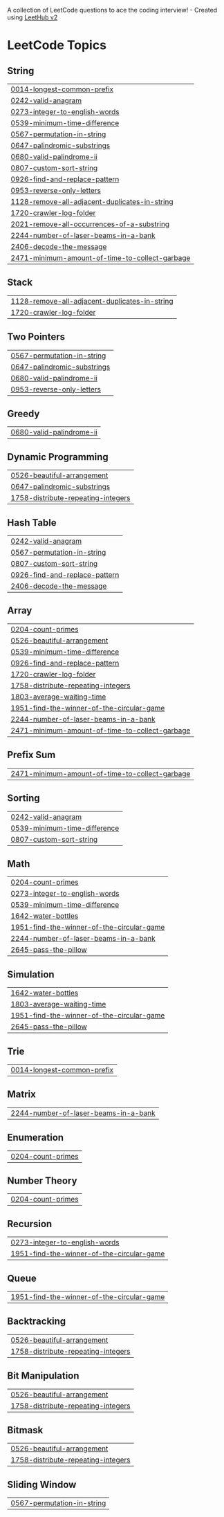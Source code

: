 A collection of LeetCode questions to ace the coding interview! - Created using [LeetHub v2](https://github.com/arunbhardwaj/LeetHub-2.0)
<!---LeetCode Topics Start-->
# LeetCode Topics
## String
|  |
| ------- |
| [0014-longest-common-prefix](https://github.com/Aditya-Sharma-5/LEETCODE/tree/master/0014-longest-common-prefix) |
| [0242-valid-anagram](https://github.com/Aditya-Sharma-5/LEETCODE/tree/master/0242-valid-anagram) |
| [0273-integer-to-english-words](https://github.com/Aditya-Sharma-5/LEETCODE/tree/master/0273-integer-to-english-words) |
| [0539-minimum-time-difference](https://github.com/Aditya-Sharma-5/LEETCODE/tree/master/0539-minimum-time-difference) |
| [0567-permutation-in-string](https://github.com/Aditya-Sharma-5/LEETCODE/tree/master/0567-permutation-in-string) |
| [0647-palindromic-substrings](https://github.com/Aditya-Sharma-5/LEETCODE/tree/master/0647-palindromic-substrings) |
| [0680-valid-palindrome-ii](https://github.com/Aditya-Sharma-5/LEETCODE/tree/master/0680-valid-palindrome-ii) |
| [0807-custom-sort-string](https://github.com/Aditya-Sharma-5/LEETCODE/tree/master/0807-custom-sort-string) |
| [0926-find-and-replace-pattern](https://github.com/Aditya-Sharma-5/LEETCODE/tree/master/0926-find-and-replace-pattern) |
| [0953-reverse-only-letters](https://github.com/Aditya-Sharma-5/LEETCODE/tree/master/0953-reverse-only-letters) |
| [1128-remove-all-adjacent-duplicates-in-string](https://github.com/Aditya-Sharma-5/LEETCODE/tree/master/1128-remove-all-adjacent-duplicates-in-string) |
| [1720-crawler-log-folder](https://github.com/Aditya-Sharma-5/LEETCODE/tree/master/1720-crawler-log-folder) |
| [2021-remove-all-occurrences-of-a-substring](https://github.com/Aditya-Sharma-5/LEETCODE/tree/master/2021-remove-all-occurrences-of-a-substring) |
| [2244-number-of-laser-beams-in-a-bank](https://github.com/Aditya-Sharma-5/LEETCODE/tree/master/2244-number-of-laser-beams-in-a-bank) |
| [2406-decode-the-message](https://github.com/Aditya-Sharma-5/LEETCODE/tree/master/2406-decode-the-message) |
| [2471-minimum-amount-of-time-to-collect-garbage](https://github.com/Aditya-Sharma-5/LEETCODE/tree/master/2471-minimum-amount-of-time-to-collect-garbage) |
## Stack
|  |
| ------- |
| [1128-remove-all-adjacent-duplicates-in-string](https://github.com/Aditya-Sharma-5/LEETCODE/tree/master/1128-remove-all-adjacent-duplicates-in-string) |
| [1720-crawler-log-folder](https://github.com/Aditya-Sharma-5/LEETCODE/tree/master/1720-crawler-log-folder) |
## Two Pointers
|  |
| ------- |
| [0567-permutation-in-string](https://github.com/Aditya-Sharma-5/LEETCODE/tree/master/0567-permutation-in-string) |
| [0647-palindromic-substrings](https://github.com/Aditya-Sharma-5/LEETCODE/tree/master/0647-palindromic-substrings) |
| [0680-valid-palindrome-ii](https://github.com/Aditya-Sharma-5/LEETCODE/tree/master/0680-valid-palindrome-ii) |
| [0953-reverse-only-letters](https://github.com/Aditya-Sharma-5/LEETCODE/tree/master/0953-reverse-only-letters) |
## Greedy
|  |
| ------- |
| [0680-valid-palindrome-ii](https://github.com/Aditya-Sharma-5/LEETCODE/tree/master/0680-valid-palindrome-ii) |
## Dynamic Programming
|  |
| ------- |
| [0526-beautiful-arrangement](https://github.com/Aditya-Sharma-5/LEETCODE/tree/master/0526-beautiful-arrangement) |
| [0647-palindromic-substrings](https://github.com/Aditya-Sharma-5/LEETCODE/tree/master/0647-palindromic-substrings) |
| [1758-distribute-repeating-integers](https://github.com/Aditya-Sharma-5/LEETCODE/tree/master/1758-distribute-repeating-integers) |
## Hash Table
|  |
| ------- |
| [0242-valid-anagram](https://github.com/Aditya-Sharma-5/LEETCODE/tree/master/0242-valid-anagram) |
| [0567-permutation-in-string](https://github.com/Aditya-Sharma-5/LEETCODE/tree/master/0567-permutation-in-string) |
| [0807-custom-sort-string](https://github.com/Aditya-Sharma-5/LEETCODE/tree/master/0807-custom-sort-string) |
| [0926-find-and-replace-pattern](https://github.com/Aditya-Sharma-5/LEETCODE/tree/master/0926-find-and-replace-pattern) |
| [2406-decode-the-message](https://github.com/Aditya-Sharma-5/LEETCODE/tree/master/2406-decode-the-message) |
## Array
|  |
| ------- |
| [0204-count-primes](https://github.com/Aditya-Sharma-5/LEETCODE/tree/master/0204-count-primes) |
| [0526-beautiful-arrangement](https://github.com/Aditya-Sharma-5/LEETCODE/tree/master/0526-beautiful-arrangement) |
| [0539-minimum-time-difference](https://github.com/Aditya-Sharma-5/LEETCODE/tree/master/0539-minimum-time-difference) |
| [0926-find-and-replace-pattern](https://github.com/Aditya-Sharma-5/LEETCODE/tree/master/0926-find-and-replace-pattern) |
| [1720-crawler-log-folder](https://github.com/Aditya-Sharma-5/LEETCODE/tree/master/1720-crawler-log-folder) |
| [1758-distribute-repeating-integers](https://github.com/Aditya-Sharma-5/LEETCODE/tree/master/1758-distribute-repeating-integers) |
| [1803-average-waiting-time](https://github.com/Aditya-Sharma-5/LEETCODE/tree/master/1803-average-waiting-time) |
| [1951-find-the-winner-of-the-circular-game](https://github.com/Aditya-Sharma-5/LEETCODE/tree/master/1951-find-the-winner-of-the-circular-game) |
| [2244-number-of-laser-beams-in-a-bank](https://github.com/Aditya-Sharma-5/LEETCODE/tree/master/2244-number-of-laser-beams-in-a-bank) |
| [2471-minimum-amount-of-time-to-collect-garbage](https://github.com/Aditya-Sharma-5/LEETCODE/tree/master/2471-minimum-amount-of-time-to-collect-garbage) |
## Prefix Sum
|  |
| ------- |
| [2471-minimum-amount-of-time-to-collect-garbage](https://github.com/Aditya-Sharma-5/LEETCODE/tree/master/2471-minimum-amount-of-time-to-collect-garbage) |
## Sorting
|  |
| ------- |
| [0242-valid-anagram](https://github.com/Aditya-Sharma-5/LEETCODE/tree/master/0242-valid-anagram) |
| [0539-minimum-time-difference](https://github.com/Aditya-Sharma-5/LEETCODE/tree/master/0539-minimum-time-difference) |
| [0807-custom-sort-string](https://github.com/Aditya-Sharma-5/LEETCODE/tree/master/0807-custom-sort-string) |
## Math
|  |
| ------- |
| [0204-count-primes](https://github.com/Aditya-Sharma-5/LEETCODE/tree/master/0204-count-primes) |
| [0273-integer-to-english-words](https://github.com/Aditya-Sharma-5/LEETCODE/tree/master/0273-integer-to-english-words) |
| [0539-minimum-time-difference](https://github.com/Aditya-Sharma-5/LEETCODE/tree/master/0539-minimum-time-difference) |
| [1642-water-bottles](https://github.com/Aditya-Sharma-5/LEETCODE/tree/master/1642-water-bottles) |
| [1951-find-the-winner-of-the-circular-game](https://github.com/Aditya-Sharma-5/LEETCODE/tree/master/1951-find-the-winner-of-the-circular-game) |
| [2244-number-of-laser-beams-in-a-bank](https://github.com/Aditya-Sharma-5/LEETCODE/tree/master/2244-number-of-laser-beams-in-a-bank) |
| [2645-pass-the-pillow](https://github.com/Aditya-Sharma-5/LEETCODE/tree/master/2645-pass-the-pillow) |
## Simulation
|  |
| ------- |
| [1642-water-bottles](https://github.com/Aditya-Sharma-5/LEETCODE/tree/master/1642-water-bottles) |
| [1803-average-waiting-time](https://github.com/Aditya-Sharma-5/LEETCODE/tree/master/1803-average-waiting-time) |
| [1951-find-the-winner-of-the-circular-game](https://github.com/Aditya-Sharma-5/LEETCODE/tree/master/1951-find-the-winner-of-the-circular-game) |
| [2645-pass-the-pillow](https://github.com/Aditya-Sharma-5/LEETCODE/tree/master/2645-pass-the-pillow) |
## Trie
|  |
| ------- |
| [0014-longest-common-prefix](https://github.com/Aditya-Sharma-5/LEETCODE/tree/master/0014-longest-common-prefix) |
## Matrix
|  |
| ------- |
| [2244-number-of-laser-beams-in-a-bank](https://github.com/Aditya-Sharma-5/LEETCODE/tree/master/2244-number-of-laser-beams-in-a-bank) |
## Enumeration
|  |
| ------- |
| [0204-count-primes](https://github.com/Aditya-Sharma-5/LEETCODE/tree/master/0204-count-primes) |
## Number Theory
|  |
| ------- |
| [0204-count-primes](https://github.com/Aditya-Sharma-5/LEETCODE/tree/master/0204-count-primes) |
## Recursion
|  |
| ------- |
| [0273-integer-to-english-words](https://github.com/Aditya-Sharma-5/LEETCODE/tree/master/0273-integer-to-english-words) |
| [1951-find-the-winner-of-the-circular-game](https://github.com/Aditya-Sharma-5/LEETCODE/tree/master/1951-find-the-winner-of-the-circular-game) |
## Queue
|  |
| ------- |
| [1951-find-the-winner-of-the-circular-game](https://github.com/Aditya-Sharma-5/LEETCODE/tree/master/1951-find-the-winner-of-the-circular-game) |
## Backtracking
|  |
| ------- |
| [0526-beautiful-arrangement](https://github.com/Aditya-Sharma-5/LEETCODE/tree/master/0526-beautiful-arrangement) |
| [1758-distribute-repeating-integers](https://github.com/Aditya-Sharma-5/LEETCODE/tree/master/1758-distribute-repeating-integers) |
## Bit Manipulation
|  |
| ------- |
| [0526-beautiful-arrangement](https://github.com/Aditya-Sharma-5/LEETCODE/tree/master/0526-beautiful-arrangement) |
| [1758-distribute-repeating-integers](https://github.com/Aditya-Sharma-5/LEETCODE/tree/master/1758-distribute-repeating-integers) |
## Bitmask
|  |
| ------- |
| [0526-beautiful-arrangement](https://github.com/Aditya-Sharma-5/LEETCODE/tree/master/0526-beautiful-arrangement) |
| [1758-distribute-repeating-integers](https://github.com/Aditya-Sharma-5/LEETCODE/tree/master/1758-distribute-repeating-integers) |
## Sliding Window
|  |
| ------- |
| [0567-permutation-in-string](https://github.com/Aditya-Sharma-5/LEETCODE/tree/master/0567-permutation-in-string) |
<!---LeetCode Topics End-->
